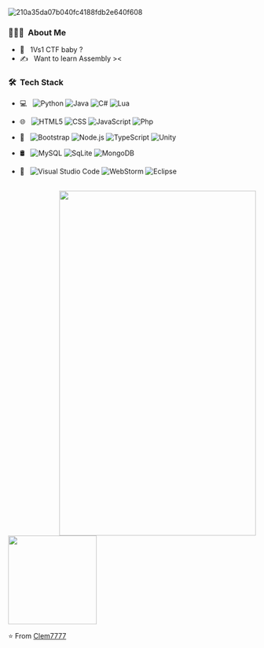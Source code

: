 ![210a35da07b040fc4188fdb2e640f608](https://user-images.githubusercontent.com/104678798/167266019-e69a4122-2c3e-4dbc-bacd-f3d03661fe07.gif)

<h3> 👨🏻‍💻 &nbsp;About Me </h3>

- 🤔 &nbsp; 1Vs1 CTF baby ? 
- ✍️ &nbsp; Want to learn Assembly ><

<h3> 🛠 &nbsp;Tech Stack</h3>

- 💻 &nbsp;
  ![Python](https://img.shields.io/badge/-Python-333333?style=flat&logo=python)
  ![Java](https://img.shields.io/badge/-Java-333333?style=flat&logo=Java&logoColor=orange)
  ![C#](https://img.shields.io/badge/-C%23-333333?style=flat&logo=c-sharp&logoColor=green)
  ![Lua](https://img.shields.io/badge/-Lua-333333?style=flat&logo=Lua&logoColor=white)
  
- 🌐 &nbsp;
  ![HTML5](https://img.shields.io/badge/-HTML5-333333?style=flat&logo=HTML5)
  ![CSS](https://img.shields.io/badge/-CSS-333333?style=flat&logo=CSS3&logoColor=1572B6)
  ![JavaScript](https://img.shields.io/badge/-JavaScript-333333?style=flat&logo=javascript)
  ![Php](https://img.shields.io/badge/PHP-333333?style=flat&logo=Php&logoColor=white)
  
- 🚀 &nbsp;
  ![Bootstrap](https://img.shields.io/badge/-Bootstrap-333333?style=flat&logo=bootstrap&logoColor=563D7C)
  ![Node.js](https://img.shields.io/badge/-Node.js-333333?style=flat&logo=node.js)
  ![TypeScript](https://img.shields.io/badge/-TypeScript-333333?style=flat&logo=TypeScript&logoColor=white)
  ![Unity](https://img.shields.io/badge/Unity-333333?style=flat&logo=unity&logoColor=white)
   
- 🛢 &nbsp;
  ![MySQL](https://img.shields.io/badge/-MySQL-333333?style=flat&logo=mysql)
  ![SqLite](https://img.shields.io/badge/-MariaDB-333333?style=flat&logo=mariadb&logoColor=white)
  ![MongoDB](https://img.shields.io/badge/-MongoDB-333333?style=flat&logo=mongodb)
  
- 🔧 &nbsp;
  ![Visual Studio Code](https://img.shields.io/badge/-Visual%20Studio%20Code-333333?style=flat&logo=visual-studio-code&logoColor=007ACC)
  ![WebStorm](https://img.shields.io/badge/-WebStorm-333333?style=flat&logo=eclipse-ide&logoColor=white)
  ![Eclipse](https://img.shields.io/badge/-Eclipse-333333?style=flat&logo=eclipse-ide&logoColor=2C2255)
<br/>

<img align="right" height="700px" width="400px" src="https://user-images.githubusercontent.com/104678798/167273862-49ab4012-b397-4c37-8281-ed4e0ccb0f18.png" />

<a href="https://github.com/Clem7777">
  <img height="180em" src="https://github-readme-stats.vercel.app/api?username=Clem7777&theme=buefy&show_icons=true" />
</a>

⭐️ From [Clem7777](https://github.com/Clem7777)
